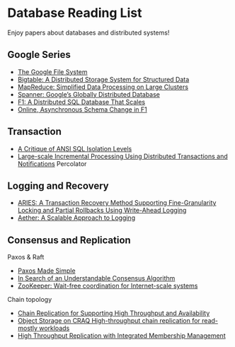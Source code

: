 # Database Reading List
Enjoy papers about databases and distributed systems!

## Google Series
- [The Google File System](https://storage.googleapis.com/pub-tools-public-publication-data/pdf/035fc972c796d33122033a0614bc94cff1527999.pdf)
- [Bigtable: A Distributed Storage System for Structured Data](https://www.usenix.org/legacy/event/osdi06/tech/chang/chang.pdf)
- [MapReduce: Simplified Data Processing on Large Clusters](https://www.cs.amherst.edu/~ccmcgeoch/cs34/papers/p107-dean.pdf)
- [Spanner: Google’s Globally Distributed Database](https://dl.acm.org/doi/pdf/10.1145/2491245)
- [F1: A Distributed SQL Database That Scales](https://storage.googleapis.com/pub-tools-public-publication-data/pdf/41344.pdf)
- [Online, Asynchronous Schema Change in F1](https://static.googleusercontent.com/media/research.google.com/zh-CN//pubs/archive/41376.pdf)

## Transaction
- [A Critique of ANSI SQL Isolation Levels](https://dl.acm.org/doi/pdf/10.1145/568271.223785)
- [Large-scale Incremental Processing Using Distributed Transactions and Notifications](https://www.usenix.org/legacy/event/osdi10/tech/full_papers/Peng.pdf) Percolator

## Logging and Recovery
- [ARIES: A Transaction Recovery Method Supporting Fine-Granularity Locking and Partial Rollbacks Using Write-Ahead Logging](https://dl.acm.org/doi/pdf/10.1145/128765.128770)
- [Aether: A Scalable Approach to Logging](./pdf/vldb10aether.pdf)

## Consensus and Replication
Paxos & Raft
- [Paxos Made Simple](https://www.microsoft.com/en-us/research/publication/2016/12/paxos-simple-Copy.pdf)
- [In Search of an Understandable Consensus Algorithm](https://pages.cs.wisc.edu/~remzi/Classes/739/Spring2004/Papers/raft.pdf)
- [ZooKeeper: Wait-free coordination for Internet-scale systems](https://www.usenix.org/legacy/event/atc10/tech/full_papers/Hunt.pdf)

Chain topology
- [Chain Replication for Supporting High Throughput and Availability](https://www.usenix.org/legacy/events/osdi04/tech/full_papers/renesse/renesse.pdf)
- [Object Storage on CRAQ High-throughput chain replication for read-mostly workloads](https://www.usenix.org/legacy/event/usenix09/tech/full_papers/terrace/terrace.pdf)
- [High Throughput Replication with Integrated Membership Management](https://www.usenix.org/system/files/atc22-fouto.pdf)
